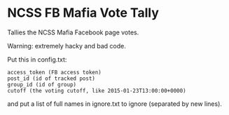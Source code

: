 # NCSS FB Mafia Vote Tally
Tallies the NCSS Mafia Facebook page votes.

Warning: extremely hacky and bad code.

Put this in config.txt:

```
access_token (FB access token)
post_id (id of tracked post)
group_id (id of group)
cutoff (the voting cutoff, like 2015-01-23T13:00:00+0000)
```

and put a list of full names in ignore.txt to ignore (separated by new lines).
